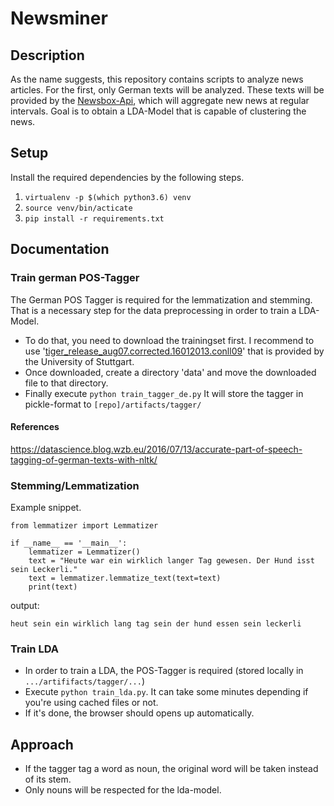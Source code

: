 # Newsminer

## Description
As the name suggests, this repository contains scripts to analyze news articles. 
For the first, only German texts will be analyzed. These texts will be provided by the [Newsbox-Api](https://newsbox.quving.com), which will aggregate new news at regular intervals.
Goal is to obtain a LDA-Model that is capable of clustering the news.


## Setup
Install the required dependencies by the following steps.
1. ```virtualenv -p $(which python3.6) venv```
2. ```source venv/bin/acticate```
3. ```pip install -r requirements.txt```

## Documentation
### Train german POS-Tagger
The German POS Tagger is required for the lemmatization and stemming. That is a necessary step for the data preprocessing
in order to train a LDA-Model.

- To do that, you need to download the trainingset first. I recommend to use 
'[tiger_release_aug07.corrected.16012013.conll09](https://www.ims.uni-stuttgart.de/documents/ressourcen/korpora/tiger-corpus/download/start.html)'
 that is provided by the University of Stuttgart.
- Once downloaded, create a directory 'data' and move the downloaded file to that directory.
- Finally execute ``` python train_tagger_de.py ``` It will store the tagger in pickle-format to 
```[repo]/artifacts/tagger/```

#### References
https://datascience.blog.wzb.eu/2016/07/13/accurate-part-of-speech-tagging-of-german-texts-with-nltk/ 
 
### Stemming/Lemmatization
Example snippet.
```
from lemmatizer import Lemmatizer

if __name__ == '__main__':
    lemmatizer = Lemmatizer()
    text = "Heute war ein wirklich langer Tag gewesen. Der Hund isst sein Leckerli."
    text = lemmatizer.lemmatize_text(text=text)
    print(text)
```

output:

```heut sein ein wirklich lang tag sein der hund essen sein leckerli```

### Train LDA
- In order to train a LDA, the POS-Tagger is required (stored locally in ```.../artififacts/tagger/...```)
- Execute ```python train_lda.py```. It can take some minutes depending if you're using cached files or not.
- If it's done, the browser should opens up automatically.


## Approach
- If the tagger tag a word as noun, the original word will be taken instead of its stem.
- Only nouns will be respected for the lda-model.